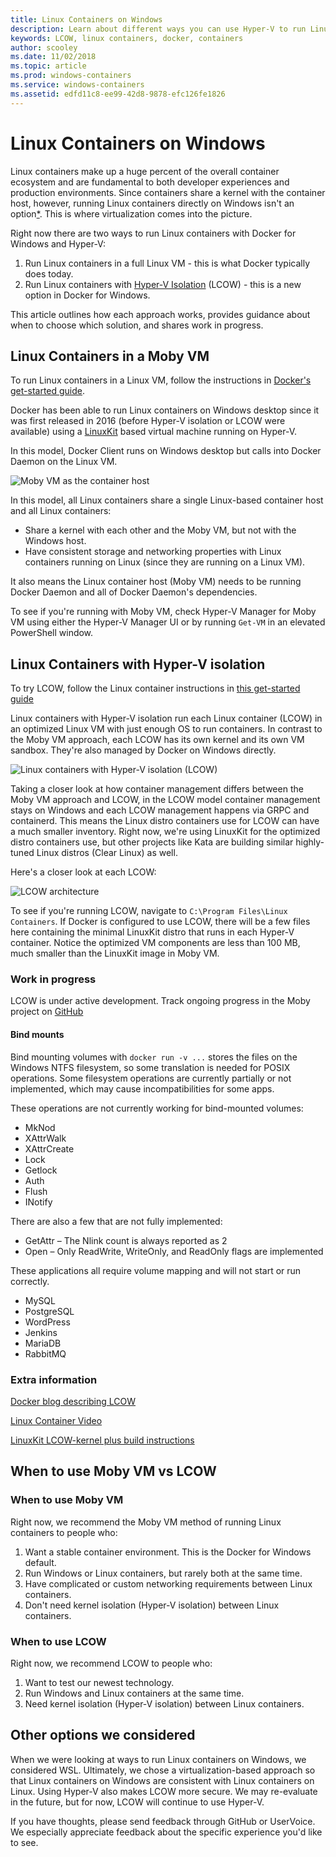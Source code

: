 ```yaml
---
title: Linux Containers on Windows
description: Learn about different ways you can use Hyper-V to run Linux containers on Windows as if they're native.
keywords: LCOW, linux containers, docker, containers
author: scooley
ms.date: 11/02/2018
ms.topic: article
ms.prod: windows-containers
ms.service: windows-containers
ms.assetid: edfd11c8-ee99-42d8-9878-efc126fe1826
---
```


# Linux Containers on Windows

Linux containers make up a huge percent of the overall container ecosystem and are fundamental to both developer experiences and production environments.  Since containers share a kernel with the container host, however, running Linux containers directly on Windows isn't an option[*](linux-containers.md#other-options-we-considered).  This is where virtualization comes into the picture.

Right now there are two ways to run Linux containers with Docker for Windows and Hyper-V:

1. Run Linux containers in a full Linux VM - this is what Docker typically does today.
1. Run Linux containers with [Hyper-V Isolation](../manage-containers/hyperv-container.md) (LCOW) - this is a new option in Docker for Windows.

This article outlines how each approach works, provides guidance about when to choose which solution, and shares work in progress.

## Linux Containers in a Moby VM

To run Linux containers in a Linux VM, follow the instructions in [Docker's get-started guide](https://docs.docker.com/docker-for-windows/).

Docker has been able to run Linux containers on Windows desktop since it was first released in 2016 (before Hyper-V isolation or LCOW were available) using a [LinuxKit](https://github.com/linuxkit/linuxkit) based virtual machine running on Hyper-V.

In this model, Docker Client runs on Windows desktop but calls into Docker Daemon on the Linux VM.

![Moby VM as the container host](media/MobyVM.png)

In this model, all Linux containers share a single Linux-based container host and all Linux containers:

* Share a kernel with each other and the Moby VM, but not with the Windows host.
* Have consistent storage and networking properties with Linux containers running on Linux (since they are running on a Linux VM).

It also means the Linux container host (Moby VM) needs to be running Docker Daemon and all of Docker Daemon's dependencies.

To see if you're running with Moby VM, check Hyper-V Manager for Moby VM using either the Hyper-V Manager UI or by running `Get-VM` in an elevated PowerShell window.

## Linux Containers with Hyper-V isolation

To try LCOW, follow the Linux container instructions in [this get-started guide](../quick-start/quick-start-windows-10.md)

Linux containers with Hyper-V isolation run each Linux container (LCOW) in an optimized Linux VM with just enough OS to run containers.  In contrast to the Moby VM approach, each LCOW has its own kernel and its own VM sandbox.  They're also managed by Docker on Windows directly.

![Linux containers with Hyper-V isolation (LCOW)](media/lcow-approach.png)

Taking a closer look at how container management differs between the Moby VM approach and LCOW, in the LCOW model container management stays on Windows and each LCOW management happens via GRPC and containerd.  This means the Linux distro containers use for LCOW can have a much smaller inventory.  Right now, we're using LinuxKit for the optimized distro containers use, but other projects like Kata are building similar highly-tuned Linux distros (Clear Linux) as well.

Here's a closer look at each LCOW:

![LCOW architecture](media/lcow.png)

To see if you're running LCOW, navigate to `C:\Program Files\Linux Containers`.  If Docker is configured to use LCOW, there will be a few files here containing the minimal LinuxKit distro that runs in each Hyper-V container.  Notice the optimized VM components are less than 100 MB, much smaller than the LinuxKit image in Moby VM.

### Work in progress

LCOW is under active development.  Track ongoing progress in the Moby project on [GitHub](https://github.com/moby/moby/issues/33850)

#### Bind mounts

Bind mounting volumes with `docker run -v ...` stores the files on the Windows NTFS filesystem, so some translation is needed for POSIX operations. Some filesystem operations are currently partially or not implemented, which may cause incompatibilities for some apps.

These operations are not currently working for bind-mounted volumes:

* MkNod
* XAttrWalk
* XAttrCreate
* Lock
* Getlock
* Auth
* Flush
* INotify

There are also a few that are not fully implemented:

* GetAttr – The Nlink count is always reported as 2
* Open – Only ReadWrite, WriteOnly, and ReadOnly flags are implemented

These applications all require volume mapping and will not start or run correctly.

* MySQL
* PostgreSQL
* WordPress
* Jenkins
* MariaDB
* RabbitMQ

### Extra information

[Docker blog describing LCOW](https://blog.docker.com/2017/11/docker-for-windows-17-11/)

[Linux Container Video](https://sec.ch9.ms/ch9/1e5a/08ff93f2-987e-4f8d-8036-2570dcac1e5a/LinuxContainer.mp4)

[LinuxKit LCOW-kernel plus build instructions](https://github.com/linuxkit/lcow)

## When to use Moby VM vs LCOW

### When to use Moby VM

Right now, we recommend the Moby VM method of running Linux containers to people who:

1. Want a stable container environment.  This is the Docker for Windows default.
1. Run Windows or Linux containers, but rarely both at the same time.
1. Have complicated or custom networking requirements between Linux containers.
1. Don't need kernel isolation (Hyper-V isolation) between Linux containers.

### When to use LCOW

Right now, we recommend LCOW to people who:

1. Want to test our newest technology.
1. Run Windows and Linux containers at the same time.
1. Need kernel isolation (Hyper-V isolation) between Linux containers.

## Other options we considered

When we were looking at ways to run Linux containers on Windows, we considered WSL. Ultimately, we chose a virtualization-based approach so that Linux containers on Windows are consistent with Linux containers on Linux. Using Hyper-V also makes LCOW more secure. We may re-evaluate in the future, but for now, LCOW will continue to use Hyper-V.

If you have thoughts, please send feedback through GitHub or UserVoice.  We especially appreciate feedback about the specific experience you'd like to see.
